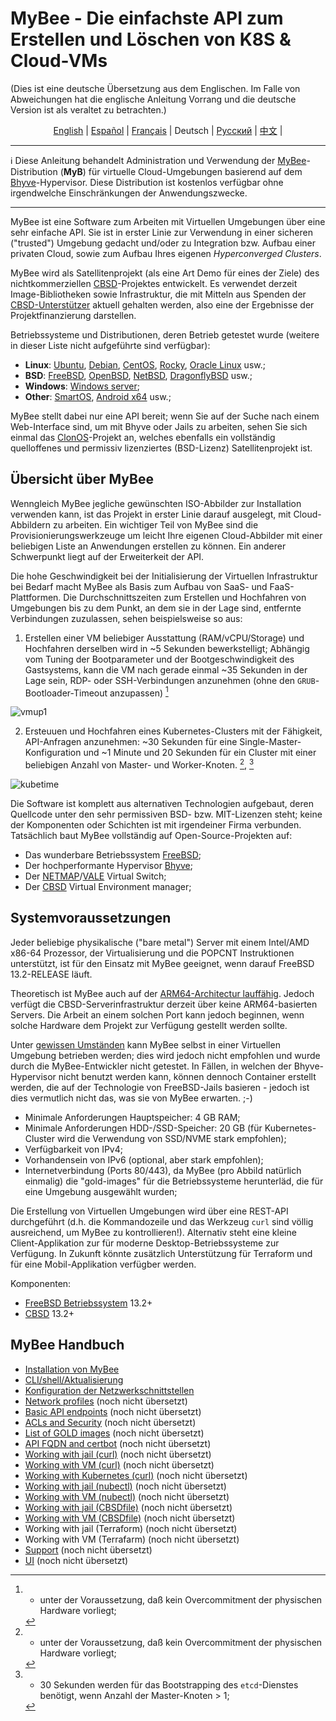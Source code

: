 # MyBee - Die einfachste API zum Erstellen und Löschen von K8S & Cloud-VMs

(Dies ist eine deutsche Übersetzung aus dem Englischen. Im Falle von Abweichungen hat die englische Anleitung Vorrang und die deutsche Version ist als veraltet zu betrachten.)

<p align="center">
  <a href="/README.md">English</a> |
  <a href="/README.es.md">Español</a> |
  <a href="/README.fr.md">Français</a> |
  <span>Deutsch</span> |
  <a href="/README.ru.md">Русский</a> |
  <a href="/README.ch.md">中文</a> |
</p>

---

:information_source: Diese Anleitung behandelt Administration und Verwendung der [MyBee](https://myb.convectix.com)-Distribution (**MyB**) für virtuelle Cloud-Umgebungen basierend auf dem [Bhyve](https://en.wikipedia.org/wiki/Bhyve)-Hypervisor. Diese Distribution ist kostenlos verfügbar ohne irgendwelche Einschränkungen der Anwendungszwecke.

---

MyBee ist eine Software zum Arbeiten mit Virtuellen Umgebungen über eine sehr einfache API. Sie ist in erster Linie zur Verwendung in einer sicheren ("trusted") Umgebung gedacht und/oder zu Integration bzw. Aufbau einer privaten Cloud, sowie zum Aufbau Ihres eigenen *Hyperconverged Clusters*.

MyBee wird als Satellitenprojekt (als eine Art Demo für eines der Ziele) des nichtkommerziellen [CBSD](https://cbsd.io)-Projektes entwickelt. Es verwendet derzeit Image-Bibliotheken sowie Infrastruktur, die mit Mitteln aus Spenden der [CBSD-Unterstützer](https://www.patreon.com/clonos) aktuell gehalten werden, also eine der Ergebnisse der Projektfinanzierung darstellen.

Betriebssysteme und Distributionen, deren Betrieb getestet wurde (weitere in dieser Liste nicht aufgeführte sind verfügbar):

- **Linux**: [Ubuntu](https://ubuntu.com/), [Debian](https://www.debian.org/), [CentOS](https://www.centos.org/), [Rocky](https://rockylinux.org/), [Oracle Linux](https://www.oracle.com/linux/) usw.;
- **BSD**: [FreeBSD](https://www.freebsd.org/), [OpenBSD](https://www.openbsd.org), [NetBSD](https://netbsd.org), [DragonflyBSD](https://dragonflybsd.org) usw.;
- **Windows**: [Windows server](https://www.microsoft.com/en-us/windows-server);
- **Other**: [SmartOS](https://www.joyent.com/smartos), [Android x64](https://www.android-x86.org/) usw.;

MyBee stellt dabei nur eine API bereit; wenn Sie auf der Suche nach einem Web-Interface sind, um mit Bhyve oder Jails zu arbeiten, sehen Sie sich einmal das [ClonOS](https://clonos.convectix.com/)-Projekt an, welches ebenfalls ein vollständig quelloffenes und permissiv lizenziertes (BSD-Lizenz) Satellitenprojekt ist.

## Übersicht über MyBee

Wenngleich MyBee jegliche gewünschten ISO-Abbilder zur Installation verwenden kann, ist das Projekt in erster Linie darauf ausgelegt, mit Cloud-Abbildern zu arbeiten. Ein wichtiger Teil von MyBee sind die Provisionierungswerkzeuge um leicht Ihre eigenen Cloud-Abbilder mit einer beliebigen Liste an Anwendungen erstellen zu können. Ein anderer Schwerpunkt liegt auf der Erweiterkeit der API.

Die hohe Geschwindigkeit bei der Initialisierung der Virtuellen Infrastruktur bei Bedarf macht MyBee als Basis zum Aufbau von SaaS- und FaaS-Plattformen. Die Durchschnittszeiten zum Erstellen und Hochfahren von Umgebungen bis zu dem Punkt, an dem sie in der Lage sind, entfernte Verbindungen zuzulassen, sehen beispielsweise so aus:

1) Erstellen einer VM beliebiger Ausstattung (RAM/vCPU/Storage) und Hochfahren derselben wird in ~5 Sekunden bewerkstelligt; Abhängig vom Tuning der Bootparameter und der Bootgeschwindigkeit des Gastsystems, kann die VM nach gerade einmal ~35 Sekunden in der Lage sein, RDP- oder SSH-Verbindungen anzunehmen (ohne den `GRUB`-Bootloader-Timeout anzupassen) [^1]

![vmup1](https://user-images.githubusercontent.com/926409/165381489-f7a83818-ef09-4d3c-8044-8f91bab488bb.png)

2) Ersteuuen und Hochfahren eines Kubernetes-Clusters mit der Fähigkeit, API-Anfragen anzunehmen: ~30 Sekunden für eine Single-Master-Konfiguration und ~1 Minute und 20 Sekunden für ein Cluster mit einer beliebigen Anzahl von Master- und Worker-Knoten. [^1], [^2]

[^1]: - unter der Voraussetzung, daß kein Overcommitment der physischen Hardware vorliegt;
[^2]: - 30 Sekunden werden für das Bootstrapping des `etcd`-Dienstes benötigt, wenn Anzahl der Master-Knoten > 1;

![kubetime](https://user-images.githubusercontent.com/926409/165322452-96f740bb-d7af-4970-affc-056432a17c46.png)

Die Software ist komplett aus alternativen Technologien aufgebaut, deren Quellcode unter den sehr permissiven BSD- bzw. MIT-Lizenzen steht; keine der Komponenten oder Schichten ist mit irgendeiner Firma verbunden. Tatsächlich baut MyBee vollständig auf Open-Source-Projekten auf:

- Das wunderbare Betriebssystem [FreeBSD](https://www.freebsd.org);
- Der hochperformante Hypervisor [Bhyve](https://en.wikipedia.org/wiki/Bhyve);
- Der [NETMAP](https://man.freebsd.org/netmap/4)/[VALE](https://man.freebsd.org/vale/4) Virtual Switch;
- Der [CBSD](https://cbsd.io) Virtual Environment manager;

## Systemvoraussetzungen

Jeder beliebige physikalische ("bare metal") Server mit einem Intel/AMD x86-64 Prozessor, der Virtualisierung und die POPCNT Instruktionen unterstützt, ist für den Einsatz mit MyBee geeignet, wenn darauf FreeBSD 13.2-RELEASE läuft.

Theoretisch ist MyBee auch auf der [ARM64-Architectur lauffähig](https://github.com/freebsd-upb/freebsd-src/tree/projects/bhyvearm64). Jedoch verfügt die CBSD-Serverinfrastruktur derzeit über keine ARM64-basierten Servers. Die Arbeit an einem solchen Port kann jedoch beginnen, wenn solche Hardware dem Projekt zur Verfügung gestellt werden sollte.

Unter [gewissen Umständen](https://wiki.freebsd.org/bhyve#Q:_Can_I_run_multiple_bhyve_hosts_under_VMware_nested_VT-x_EPT.3F) kann MyBee selbst in einer Virtuellen Umgebung betrieben werden; dies wird jedoch nicht empfohlen und wurde durch die MyBee-Entwickler nicht getestet. In Fällen, in welchen der Bhyve-Hypervisor nicht benutzt werden kann, können dennoch Container erstellt werden, die auf der Technologie von FreeBSD-Jails basieren - jedoch ist dies vermutlich nicht das, was sie von MyBee erwarten. ;-)

* Minimale Anforderungen Hauptspeicher: 4 GB RAM;
* Minimale Anforderungen HDD-/SSD-Speicher: 20 GB (für Kubernetes-Cluster wird die Verwendung von SSD/NVME stark empfohlen);
* Verfügbarkeit von IPv4;
* Vorhandensein von IPv6 (optional, aber stark empfohlen);
* Internetverbindung (Ports 80/443), da MyBee (pro Abbild natürlich einmalig) die "gold-images" für die Betriebssysteme herunterläd, die für eine Umgebung ausgewählt wurden;

Die Erstellung von Virtuellen Umgebungen wird über eine REST-API durchgeführt (d.h. die Kommandozeile und das Werkzeug `curl` sind völlig ausreichend, um MyBee zu kontrollieren!). Alternativ steht eine kleine Client-Applikation zur für moderne Desktop-Betriebssysteme zur Verfügung. In Zukunft könnte zusätzlich Unterstützung für Terraform und für eine Mobil-Applikation verfügber werden.

Komponenten:

* [FreeBSD Betriebssystem](https://www.freebsd.org) 13.2+
* [CBSD](https://cbsd.io) 13.2+

## MyBee Handbuch

* [Installation von MyBee](de/get-myb.md)
* [CLI/shell/Aktualisierung](de/shell.md)
* [Konfiguration der Netzwerkschnittstellen](de/network.md)
* [Network profiles](en/netprofile.md) (noch nicht übersetzt)
* [Basic API endpoints](en/api.md) (noch nicht übersetzt)
* [ACLs and Security](en/acl.md) (noch nicht übersetzt)
* [List of GOLD images](en/images.md) (noch nicht übersetzt)
* [API FQDN and certbot](en/api_fqdn_certbot.md) (noch nicht übersetzt)
* [Working with jail (curl)](en/jail_curl.md) (noch nicht übersetzt)
* [Working with VM (curl)](en/bhyve_curl.md) (noch nicht übersetzt)
* [Working with Kubernetes (curl)](en/k8s_curl.md) (noch nicht übersetzt)
* [Working with jail (nubectl)](en/jail_nubectl.md) (noch nicht übersetzt)
* [Working with VM (nubectl)](en/bhyve_nubectl.md) (noch nicht übersetzt)
* [Working with jail (CBSDfile)](en/jail_cbsdfile.md) (noch nicht übersetzt)
* [Working with VM (CBSDfile)](en/bhyve_cbsdfile.md) (noch nicht übersetzt)
* Working with jail (Terraform) (noch nicht übersetzt)
* Working with VM (Terrafarm) (noch nicht übersetzt)
* [Support](en/support.md) (noch nicht übersetzt)
* [UI](en/ui.md) (noch nicht übersetzt)
